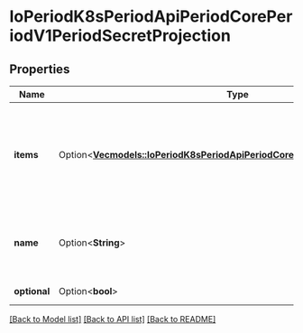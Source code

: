 # IoPeriodK8sPeriodApiPeriodCorePeriodV1PeriodSecretProjection

## Properties

Name | Type | Description | Notes
------------ | ------------- | ------------- | -------------
**items** | Option<[**Vec<models::IoPeriodK8sPeriodApiPeriodCorePeriodV1PeriodKeyToPath>**](io.k8s.api.core.v1.KeyToPath.md)> | items if unspecified, each key-value pair in the Data field of the referenced Secret will be projected into the volume as a file whose name is the key and content is the value. If specified, the listed keys will be projected into the specified paths, and unlisted keys will not be present. If a key is specified which is not present in the Secret, the volume setup will error unless it is marked optional. Paths must be relative and may not contain the '..' path or start with '..'. | [optional]
**name** | Option<**String**> | Name of the referent. This field is effectively required, but due to backwards compatibility is allowed to be empty. Instances of this type with an empty value here are almost certainly wrong. More info: https://kubernetes.io/docs/concepts/overview/working-with-objects/names/#names | [optional]
**optional** | Option<**bool**> | optional field specify whether the Secret or its key must be defined | [optional]

[[Back to Model list]](../README.md#documentation-for-models) [[Back to API list]](../README.md#documentation-for-api-endpoints) [[Back to README]](../README.md)


